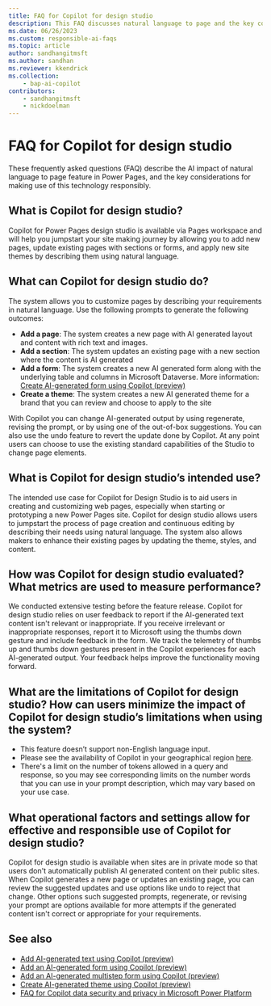 ```yaml
---
title: FAQ for Copilot for design studio
description: This FAQ discusses natural language to page and the key considerations for making use of this technology responsibly.
ms.date: 06/26/2023
ms.custom: responsible-ai-faqs
ms.topic: article
author: sandhangitmsft
ms.author: sandhan
ms.reviewer: kkendrick
ms.collection: 
    - bap-ai-copilot
contributors:
    - sandhangitmsft
    - nickdoelman
---
```


# FAQ for Copilot for design studio

These frequently asked questions (FAQ) describe the AI impact of natural language to page feature in Power Pages, and the key considerations for making use of this technology responsibly.

## What is Copilot for design studio?

Copilot for Power Pages design studio is available via Pages workspace and will help you jumpstart your site making journey by allowing you to add new pages, update existing pages with sections or forms, and apply new site themes by describing them using natural language. 

## What can Copilot for design studio do? 

The system allows you to customize pages by describing your requirements in natural language. Use the following prompts to generate the following outcomes:

- **Add a page**: The system creates a new page with AI generated layout and content with rich text and images.
- **Add a section**: The system updates an existing page with a new section where the content is AI generated
- **Add a form**: The system creates a new AI generated form along with the underlying table and columns in Microsoft Dataverse. More information: [Create AI-generated form using Copilot (preview)](getting-started/add-form-copilot.md)
- **Create a theme**: The system creates a new AI generated theme for a brand that you can review and choose to apply to the site

With Copilot you can change AI-generated output by using regenerate, revising the prompt, or by using one of the out-of-box suggestions. You can also use the undo feature to revert the update done by Copilot. At any point users can choose to use the existing standard capabilities of the Studio to change page elements.

## What is Copilot for design studio’s intended use?

The intended use case for Copilot for Design Studio is to aid users in creating and customizing web pages, especially when starting or prototyping a new Power Pages site. Copilot for design studio allows users to jumpstart the process of page creation and continuous editing by describing their needs using natural language. The system also allows makers to enhance their existing pages by updating the theme, styles, and content.

## How was Copilot for design studio evaluated? What metrics are used to measure performance?

We conducted extensive testing before the feature release. Copilot for design studio relies on user feedback to report if the AI-generated text content isn't relevant or inappropriate. If you receive irrelevant or inappropriate responses, report it to Microsoft using the thumbs down gesture and include feedback in the form. We track the telemetry of thumbs up and thumbs down gestures present in the Copilot experiences for each AI-generated output. Your feedback helps improve the functionality moving forward.

## What are the limitations of Copilot for design studio? How can users minimize the impact of Copilot for design studio’s limitations when using the system?

- This feature doesn’t support non-English language input.
- Please see the availability of Copilot in your geographical region [here](/power-platform/admin/geographical-availability-copilot). 
- There's a limit on the number of tokens allowed in a query and response, so you may see corresponding limits on the number words that you can use in your prompt description, which may vary based on your use case.

## What operational factors and settings allow for effective and responsible use of Copilot for design studio?

Copilot for design studio is available when sites are in private mode so that users don't automatically publish AI generated content on their public sites. When Copilot generates a new page or updates an existing page, you can review the suggested updates and use options like undo to reject that change. Other options such suggested prompts, regenerate, or revising your prompt are options available for more attempts if the generated content isn't correct or appropriate for your requirements.

## See also

- [Add AI-generated text using Copilot (preview)](getting-started/add-text-copilot.md)
- [Add an AI-generated form using Copilot (preview)](getting-started/add-form-copilot.md)
- [Add an AI-generated multistep form using Copilot (preview)](getting-started/multistep-forms-copilot.md)
- [Create AI-generated theme using Copilot (preview)](getting-started/theme-copilot.md)
- [FAQ for Copilot data security and privacy in Microsoft Power Platform](/power-platform/faqs-copilot-data-security-privacy/)
